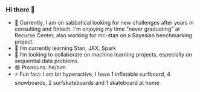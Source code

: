 ### Hi there 👋
- 🔭 Currently, I am on sabbatical looking for new challenges after years in consulting and fintech. I'm enjoying my time "never graduating" at Recurse Center, also working for mc-stan on a Bayesian benchmarking project. 
- 🌱 I’m currently learning Stan, JAX, Spark
- 👯 I’m looking to collaborate on machine learning projects, especially on sequential data problems. 
- 😄 Pronouns: he/him
- ⚡ Fun fact: I am bit hyperactive, I have 1 inflatable surfboard, 4 snowboards, 2 surfskateboards and 1 skateboard at home.  
<!--
**kn27/kn27** is a ✨ _special_ ✨ repository because its `README.md` (this file) appears on your GitHub profile.

Here are some ideas to get you started:

- 🔭 I’m currently working on ...
- 🌱 I’m currently learning ...
- 👯 I’m looking to collaborate on ...
- 🤔 I’m looking for help with ...
- 💬 Ask me about ...
- 📫 How to reach me: ...
- 😄 Pronouns: he/him
- ⚡ Fun fact: I have an inflatable surfboard, 4 snowboards, 2 surfskateboard and 1 skateboard. 
-->
